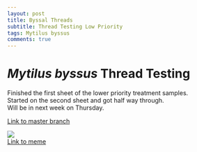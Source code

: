 ```yaml
---
layout: post
title: Byssal Threads
subtitle: Thread Testing Low Priority
tags: Mytilus byssus
comments: true
---
```


# *Mytilus byssus* Thread Testing
Finished the first sheet of the lower priority treatment samples.
<br> Started on the second sheet and got half way through.
<br> Will be in next week on Thursday.

[Link to master branch](https://github.com/mattgeorgephd/PSMFC-mytilus-byssus-pilot)

![](http://www.quickmeme.com/img/23/23c1039f3b0725883a623fee778e91111844f11b5f0426f244e6ec1ff4379c07.jpg)
<br> [Link to meme](http://www.quickmeme.com/meme/35il32)
